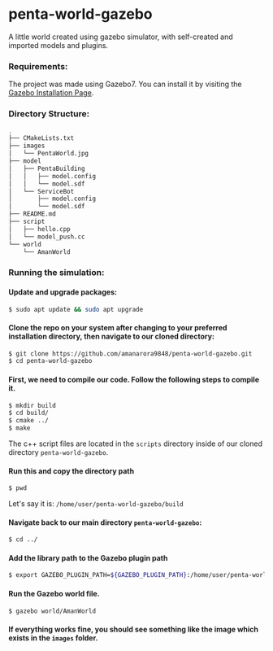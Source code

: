 # penta-world-gazebo
A little world created using gazebo simulator, with self-created and imported models and plugins.

### Requirements:

The project was made using Gazebo7. You can install it by visiting the [Gazebo Installation Page](http://gazebosim.org/tutorials?tut=install_ubuntu&ver=7.0).

### Directory Structure:
```bash
.
├── CMakeLists.txt
├── images
│   └── PentaWorld.jpg
├── model
│   ├── PentaBuilding
│   │   ├── model.config
│   │   └── model.sdf
│   └── ServiceBot
│       ├── model.config
│       └── model.sdf
├── README.md
├── script
│   ├── hello.cpp
│   └── model_push.cc
└── world
    └── AmanWorld
```

### Running the simulation:

#### Update and upgrade packages:
```bash
$ sudo apt update && sudo apt upgrade
```

#### Clone the repo on your system after changing to your preferred installation directory, then navigate to our cloned directory:
```bash
$ git clone https://github.com/amanarora9848/penta-world-gazebo.git
$ cd penta-world-gazebo
```

#### First, we need to compile our code. Follow the following steps to compile it.
```bash
$ mkdir build
$ cd build/
$ cmake ../
$ make
```
The c++ script files are located in the `scripts` directory inside of our cloned directory `penta-world-gazebo`.

#### Run this and copy the directory path
```bash
$ pwd
```
Let's say it is: `/home/user/penta-world-gazebo/build`

#### Navigate back to our main directory `penta-world-gazebo`:
```bash
$ cd ../
```

#### Add the library path to the Gazebo plugin path
```bash
$ export GAZEBO_PLUGIN_PATH=${GAZEBO_PLUGIN_PATH}:/home/user/penta-world-gazebo/build
```

#### Run the Gazebo world file.
```bash
$ gazebo world/AmanWorld
```

#### If everything works fine, you should see something like the image which exists in the `images` folder.
